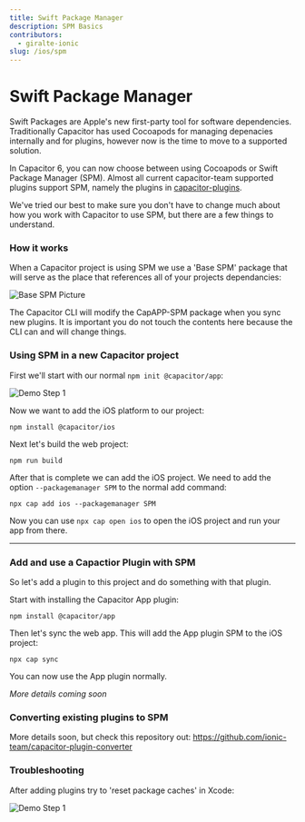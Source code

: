 ```yaml
---
title: Swift Package Manager
description: SPM Basics
contributors:
  - giralte-ionic
slug: /ios/spm
---
```


# Swift Package Manager

Swift Packages are Apple's new first-party tool for software dependencies. Traditionally Capacitor has used Cocoapods for managing depenacies internally and for plugins, however now is the time to move to a supported solution.

In Capacitor 6, you can now choose between using Cocoapods or Swift Package Manager (SPM). Almost all current capacitor-team supported plugins support SPM, namely the plugins in <a href="https://github.com/ionic-team/capacitor-plugins">capacitor-plugins</a>.

We've tried our best to make sure you don't have to change much about how you work with Capacitor to use SPM, but there are a few things to understand.

### How it works

When a Capacitor project is using SPM we use a 'Base SPM' package that will serve as the place that references all of your projects dependancies:

![Base SPM Picture](/img/v6/docs/ios/spm/base-spm.png)

The Capacitor CLI will modify the CapAPP-SPM package when you sync new plugins. It is important you do not touch the contents here because the CLI can and will change things.

### Using SPM in a new Capacitor project

First we'll start with our normal `npm init @capacitor/app`:

![Demo Step 1](/img/v6/docs/ios/spm/demo-step1.png)

Now we want to add the iOS platform to our project:

`npm install @capacitor/ios`

Next let's build the web project:

`npm run build`

After that is complete we can add the iOS project. We need to add the option `--packagemanager SPM` to the normal add command:

`npx cap add ios --packagemanager SPM`

Now you can use `npx cap open ios` to open the iOS project and run your app from there.

---

### Add and use a Capactior Plugin with SPM

So let's add a plugin to this project and do something with that plugin.

Start with installing the Capacitor App plugin:

`npm install @capacitor/app`

Then let's sync the web app. This will add the App plugin SPM to the iOS project:

`npx cap sync`

You can now use the App plugin normally.

<em>More details coming soon</em>

### Converting existing plugins to SPM

More details soon, but check this repository out: https://github.com/ionic-team/capacitor-plugin-converter

### Troubleshooting

After adding plugins try to 'reset package caches' in Xcode:

![Demo Step 1](/img/v6/docs/ios/spm/reset-package.png)
